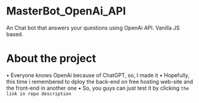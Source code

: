# MasterBot_OpenAi_API
An Chat bot that answers your questions using OpenAi API. Vanilla JS based.

# About the project
• Everyone knows OpenAi because of ChatGPT, so, I made it
• Hopefully, this time i remembered to dploy the back-end on free hosting web-site and the front-end in another one
• So, you guys can just test it by clicking ``` the link in repo description  ```
